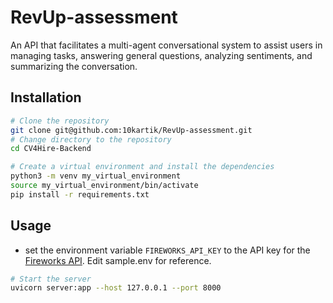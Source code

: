 # RevUp-assessment

An API that facilitates a multi-agent conversational system to assist users in managing tasks, answering general questions, analyzing sentiments, and summarizing the conversation.

## Installation

```sh
# Clone the repository
git clone git@github.com:10kartik/RevUp-assessment.git
# Change directory to the repository
cd CV4Hire-Backend

# Create a virtual environment and install the dependencies
python3 -m venv my_virtual_environment
source my_virtual_environment/bin/activate
pip install -r requirements.txt
```

## Usage

- set the environment variable `FIREWORKS_API_KEY` to the API key for the [Fireworks API](https://fireworks.ai/account/api-keys). Edit sample.env for reference.

```sh
# Start the server
uvicorn server:app --host 127.0.0.1 --port 8000
```
